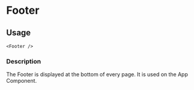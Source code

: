 # Footer

## Usage

    <Footer />

### Description

The Footer is displayed at the bottom of every page. It is used on the App Component.
